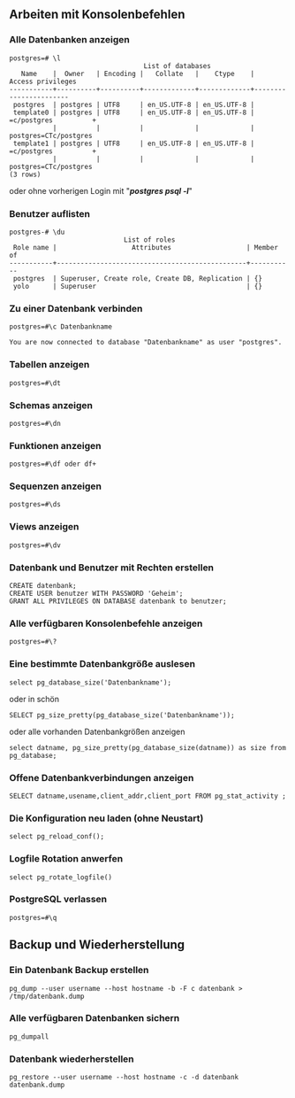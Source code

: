 Arbeiten mit Konsolenbefehlen
-----------------------------

### Alle Datenbanken anzeigen

    postgres=# \l
                                      List of databases
       Name    |  Owner   | Encoding |   Collate   |    Ctype    |   Access privileges
    -----------+----------+----------+-------------+-------------+-----------------------
     postgres  | postgres | UTF8     | en_US.UTF-8 | en_US.UTF-8 |
     template0 | postgres | UTF8     | en_US.UTF-8 | en_US.UTF-8 | =c/postgres          +
               |          |          |             |             | postgres=CTc/postgres
     template1 | postgres | UTF8     | en_US.UTF-8 | en_US.UTF-8 | =c/postgres          +
               |          |          |             |             | postgres=CTc/postgres
    (3 rows)

oder ohne vorherigen Login mit "***postgres psql -l***"

### Benutzer auflisten

    postgres-# \du
                                 List of roles
     Role name |                   Attributes                   | Member of
    -----------+------------------------------------------------+-----------
     postgres  | Superuser, Create role, Create DB, Replication | {}
     yolo      | Superuser                                      | {}

### Zu einer Datenbank verbinden

    postgres=#\c Datenbankname

    You are now connected to database "Datenbankname" as user "postgres".

### Tabellen anzeigen

    postgres=#\dt 

### Schemas anzeigen

    postgres=#\dn

### Funktionen anzeigen

    postgres=#\df oder df+

### Sequenzen anzeigen

    postgres=#\ds

### Views anzeigen

    postgres=#\dv

### Datenbank und Benutzer mit Rechten erstellen

    CREATE datenbank;
    CREATE USER benutzer WITH PASSWORD 'Geheim';  
    GRANT ALL PRIVILEGES ON DATABASE datenbank to benutzer; 

### Alle verfügbaren Konsolenbefehle anzeigen

    postgres=#\?

### Eine bestimmte Datenbankgröße auslesen

    select pg_database_size('Datenbankname');

oder in schön

    SELECT pg_size_pretty(pg_database_size('Datenbankname'));

oder alle vorhanden Datenbankgrößen anzeigen

    select datname, pg_size_pretty(pg_database_size(datname)) as size from pg_database;

### Offene Datenbankverbindungen anzeigen

    SELECT datname,usename,client_addr,client_port FROM pg_stat_activity ;

### Die Konfiguration neu laden (ohne Neustart)

    select pg_reload_conf();

### Logfile Rotation anwerfen

    select pg_rotate_logfile()

### PostgreSQL verlassen

    postgres=#\q

Backup und Wiederherstellung
----------------------------

### Ein Datenbank Backup erstellen

    pg_dump --user username --host hostname -b -F c datenbank > /tmp/datenbank.dump 

### Alle verfügbaren Datenbanken sichern

    pg_dumpall

### Datenbank wiederherstellen

    pg_restore --user username --host hostname -c -d datenbank datenbank.dump


